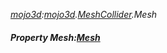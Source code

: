 _[mojo3d](../../modules/mojo3d/mojo3d-module.md):[mojo3d](../../modules/mojo3d/mojo3d-module.md).[MeshCollider](../../modules/mojo3d/mojo3d-meshcollider.md).Mesh_
##### Property Mesh:[Mesh](../../modules/mojo3d/mojo3d-mesh.md)
